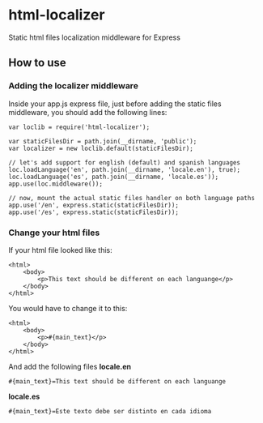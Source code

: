 # html-localizer
Static html files localization middleware for Express

## How to use

### Adding the localizer middleware
Inside your app.js express file, just before adding the static files middleware, you should add the following lines:

```
var loclib = require('html-localizer');

var staticFilesDir = path.join(__dirname, 'public');
var localizer = new loclib.default(staticFilesDir);

// let's add support for english (default) and spanish languages
loc.loadLanguage('en', path.join(__dirname, 'locale.en'), true);
loc.loadLanguage('es', path.join(__dirname, 'locale.es'));
app.use(loc.middleware());

// now, mount the actual static files handler on both language paths
app.use('/en', express.static(staticFilesDir));
app.use('/es', express.static(staticFilesDir));

```

### Change your html files

If your html file looked like this:

```
<html>
    <body>
        <p>This text should be different on each languange</p>
    </body>
</html>
```

You would have to change it to this:
```
<html>
    <body>
        <p>#{main_text}</p>
    </body>
</html>
```

And add the following files
**locale.en**
```
#{main_text}=This text should be different on each languange
```

**locale.es**
```
#{main_text}=Este texto debe ser distinto en cada idioma
```